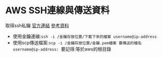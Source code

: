 # AWS SSH連線與傳送資料

取得ssh私鑰 [官方連結](https://lightsail.aws.amazon.com/ls/docs/zh_tw/articles/amazon-lightsail-ssh-using-terminal)
[參考資料](https://medium.com/@wyingqian365/%E5%AF%A6%E7%BF%92%E6%97%A5%E8%AA%8C-3-19-scp-to-ec2-%E8%97%89%E7%94%B1-ssh-%E7%9A%84%E9%81%A0%E7%AB%AF%E6%AA%94%E6%A1%88%E5%82%B3%E8%BC%B8%E6%8C%87%E4%BB%A4-778c24ef359)</br>
* 使用金鑰連線:`ssh -i /金鑰存放位置/下載下來的檔案 username@ip-address`</br>
* 使用scp傳送檔案:`scp -i /金鑰存放位置/金鑰.pem檔案 要傳送的檔名 username@ip-address: `要記得:等於aws的根目錄

